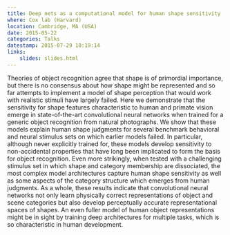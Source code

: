 ```yaml
---
title: Deep nets as a computational model for human shape sensitivity
where: Cox lab (Harvard)
location: Cambridge, MA (USA)
date: 2015-05-22
categories: Talks
datestamp: 2015-07-29 10:19:14
links:
    slides: slides.html
---
```


Theories of object recognition agree that shape is of primordial importance, but there is no consensus about how shape might be represented and so far attempts to implement a model of shape perception that would work with realistic stimuli have largely failed. Here we demonstrate that the sensitivity for shape features characteristic to human and primate vision emerge in state-of-the-art convolutional neural networks when trained for a generic object recognition from natural photographs. We show that these models explain human shape judgments for several benchmark behavioral and neural stimulus sets on which earlier models failed. In particular, although never explicitly trained for, these models develop sensitivity to non-accidental properties that have long been implicated to form the basis for object recognition. Even more strikingly, when tested with a challenging stimulus set in which shape and category membership are dissociated, the most complex model architectures capture human shape sensitivity as well as some aspects of the category structure which emerges from human judgments. As a whole, these results indicate that convolutional neural networks not only learn physically correct representations of object and scene categories but also develop perceptually accurate representational spaces of shapes. An even fuller model of human object representations might be in sight by training deep architectures for multiple tasks, which is so characteristic in human development.
